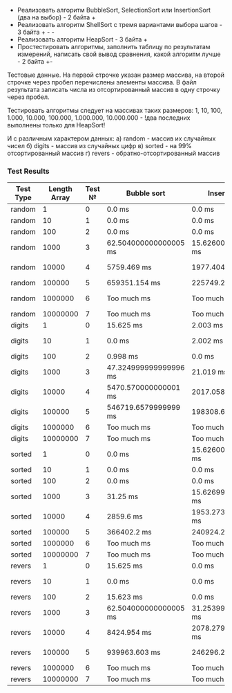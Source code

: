 * Реализовать алгоритм BubbleSort, SelectionSort или InsertionSort (два на выбор) - 2 байта +
* Реализовать алгоритм ShellSort с тремя вариантами выбора шагов - 3 байта + - -
* Реализовать алгоритм HeapSort - 3 байта +
* Простестировать алгоритмы, заполнить таблицу по результатам измерений, написать свой вывод сравнения, какой алгоритм
  лучше - 2 байта +-

Тестовые данные. На первой строчке указан размер массива, на второй строчке через пробел перечислены элементы массива. В
файл результата записать числа из отсортированный массив в одну строчку через пробел.

Тестировать алгоритмы следует на массивах таких размеров: 1, 10, 100, 1.000, 10.000, 100.000, 1.000.000, 10.000.000 - 
!два последних выполнены только для HeapSort!

И с различным характером данных: а) random - массив их случайных чисел б)
digits - массив из случайных цифр в) sorted - на 99% отсортированный массив г)
revers - обратно-отсортированный массив

### Test Results

|Test Type|Length Array|Test №|Bubble sort|Insertion sort|Selection sort|Shell sort|Heap sort|
|---|---|---|---|---|---|---|---|
|random|1|0|0.0 ms|0.0 ms|0.0 ms|0.0 ms|0.0 ms|
|random|10|1|0.0 ms|0.0 ms|0.0 ms|0.0 ms|0.0 ms|
|random|100|2|0.0 ms|0.0 ms|0.0 ms|0.0 ms|1.002 ms|
|random|1000|3|62.504000000000005 ms|15.626000000000001 ms|31.252000000000002 ms|0.0 ms|4.005 ms|
|random|10000|4|5759.469 ms|1977.404 ms|3656.526 ms|78.126 ms|51.047000000000004 ms|
|random|100000|5|659351.154 ms|225749.298 ms|361863.082 ms|1343.748 ms|646.586 ms|
|random|1000000|6|Too much ms|Too much ms|Too much ms|17516.905000000002 ms|8436.090999999999 ms|
|random|10000000|7|Too much ms|Too much ms|Too much ms|Too much ms|112639.58 ms|
|digits|1|0|15.625 ms|2.003 ms|0.0 ms|31.247 ms|159.144 ms|
|digits|10|1|0.0 ms|2.002 ms|0.0 ms|109.35300000000001 ms|409.373 ms|
|digits|100|2|0.998 ms|0.0 ms|0.0 ms|0.0 ms|0.0 ms|
|digits|1000|3|47.324999999999996 ms|21.019 ms|31.253000000000004 ms|0.0 ms|3.003 ms|
|digits|10000|4|5470.570000000001 ms|2017.058 ms|3215.324 ms|46.785000000000004 ms|45.04 ms|
|digits|100000|5|546719.6579999999 ms|198308.693 ms|319523.343 ms|468.747 ms|564.513 ms|
|digits|1000000|6|Too much ms|Too much ms|Too much ms|5328.126 ms|6690.089 ms|
|digits|10000000|7|Too much ms|Too much ms|Too much ms|Too much ms|77532.804 ms|
|sorted|1|0|0.0 ms|15.626000000000001 ms|15.626000000000001 ms|15.638 ms|46.883 ms|
|sorted|10|1|0.0 ms|0.0 ms|0.0 ms|0.0 ms|15.625 ms|
|sorted|100|2|0.0 ms|0.0 ms|0.0 ms|0.0 ms|0.0 ms|
|sorted|1000|3|31.25 ms|15.626999999999999 ms|0.0 ms|0.0 ms|0.0 ms|
|sorted|10000|4|2859.6 ms|1953.2730000000001 ms|109.38199999999999 ms|46.872 ms|62.504000000000005 ms|
|sorted|100000|5|366402.2 ms|240924.299 ms|9578.859 ms|703.156 ms|671.924 ms|
|sorted|1000000|6|Too much ms|Too much ms|Too much ms|9046.835 ms|7795.373 ms|
|sorted|10000000|7|Too much ms|Too much ms|Too much ms|Too much ms|90565.804 ms|
|revers|1|0|15.625 ms|0.0 ms|0.0 ms|31.243 ms|125.01 ms|
|revers|10|1|0.0 ms|0.0 ms|0.0 ms|15.625 ms|109.38199999999999 ms|
|revers|100|2|15.623 ms|0.0 ms|0.0 ms|0.0 ms|0.0 ms|
|revers|1000|3|62.504000000000005 ms|31.253999999999998 ms|62.503 ms|0.0 ms|0.0 ms|
|revers|10000|4|8424.954 ms|2078.2799999999997 ms|7122.919 ms|46.874 ms|46.876 ms|
|revers|100000|5|939963.603 ms|246296.212 ms|717374.9269999999 ms|578.126 ms|609.4209999999999 ms|
|revers|1000000|6|Too much ms|Too much ms|Too much ms|6234.361 ms|7328.677 ms|
|revers|10000000|7|Too much ms|Too much ms|Too much ms|Too much ms|86094.814 ms|